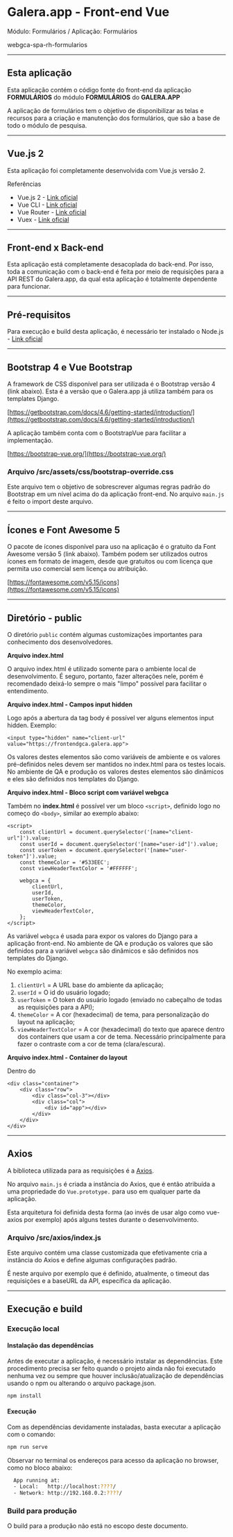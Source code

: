 # Galera.app - Front-end Vue
Módulo: Formulários / Aplicação: Formulários

webgca-spa-rh-formularios

---

## Esta aplicação

Esta aplicação contém o código fonte do front-end da aplicação **FORMULÁRIOS** do módulo **FORMULÁRIOS** do **GALERA.APP**

A aplicação de formulários tem o objetivo de disponibilizar as telas e recursos para a criação e manutenção dos formulários, que são a base de todo o módulo de pesquisa.

---

## Vue.js 2

Esta aplicação foi completamente desenvolvida com Vue.js versão 2.

Referências 

 * Vue.js 2 - [Link oficial](https://vuejs.org/)
 * Vue CLI - [Link oficial](https://cli.vuejs.org/)
 * Vue Router - [Link oficial](https://router.vuejs.org/)
 * Vuex - [Link oficial](https://vuex.vuejs.org/)

---

## Front-end x Back-end

Esta aplicação está completamente desacoplada do back-end. Por isso, toda a comunicação com o back-end é feita por meio de requisições para a API REST do Galera.app, da qual esta aplicação é totalmente dependente para funcionar.

---

## Pré-requisitos

Para execução e build desta aplicação, é necessário ter instalado o Node.js - [Link oficial](https://nodejs.org/en/)

---

## Bootstrap 4 e Vue Bootstrap

A framework de CSS disponível para ser utilizada é o Bootstrap versão 4 (link abaixo). Esta é a versão que o Galera.app já utiliza também para os templates Django.

[https://getbootstrap.com/docs/4.6/getting-started/introduction/](https://getbootstrap.com/docs/4.6/getting-started/introduction/)

A aplicação também conta com o BootstrapVue para facilitar a implementação.

[https://bootstrap-vue.org/](https://bootstrap-vue.org/)

### Arquivo /src/assets/css/bootstrap-override.css

Este arquivo tem o objetivo de sobrescrever algumas regras padrão do Bootstrap em um nível acima do da aplicação front-end. No arquivo ```main.js``` é feito o import deste arquivo.

---

## Ícones e Font Awesome 5

O pacote de ícones disponível para uso na aplicação é o gratuito da Font Awesome versão 5 (link abaixo). Também podem ser utilizados outros ícones em formato de imagem, desde que gratuitos ou com licença que permita uso comercial sem licença ou atribuição.

[https://fontawesome.com/v5.15/icons](https://fontawesome.com/v5.15/icons)

---

## Diretório - public

O diretório ```public``` contém algumas customizações importantes para conhecimento dos desenvolvedores.

**Arquivo index.html**

O arquivo index.html é utilizado somente para o ambiente local de desenvolvimento. É seguro, portanto, fazer alterações nele, porém é recomendado deixá-lo sempre o mais "limpo" possível para facilitar o entendimento.

**Arquivo index.html - Campos input hidden**

Logo após a abertura da tag body é possível ver alguns elementos input hidden. Exemplo:
```
<input type="hidden" name="client-url" value="https://frontendgca.galera.app">
```

Os valores destes elementos são como variáveis de ambiente e os valores pré-definidos neles devem ser mantidos no index.html para os testes locais. No ambiente de QA e produção os valores destes elementos são dinâmicos e eles são definidos nos templates do Django.

**Arquivo index.html - Bloco script com variável webgca**

Também no **index.html** é possível ver um bloco ```<script>```, definido logo no começo do ```<body>```, similar ao exemplo abaixo:

```
<script>
    const clientUrl = document.querySelector('[name="client-url"]').value;
    const userId = document.querySelector('[name="user-id"]').value;
    const userToken = document.querySelector('[name="user-token"]').value;
    const themeColor = '#533EEC';
    const viewHeaderTextColor = '#FFFFFF';

    webgca = {
        clientUrl,
        userId,
        userToken,
        themeColor,
        viewHeaderTextColor,
    };
</script>
```

As variável ```webgca``` é usada para expor os valores do Django para a aplicação front-end. No ambiente de QA e produção os valores que são definidos para a variável ```webgca``` são dinâmicos e são definidos nos templates do Django.

No exemplo acima:

1. ```clientUrl``` = A URL base do ambiente da aplicação;
2. ```userId``` = O id do usuário logado;
3. ```userToken``` = O token do usuário logado (enviado no cabeçalho de todas as requisições para a API);
4. ```themeColor``` = A cor (hexadecimal) de tema, para personalização do layout na aplicação;
5. ```viewHeaderTextColor``` = A cor (hexadecimal) do texto que aparece dentro dos containers que usam a cor de tema. Necessário principalmente para fazer o contraste com a cor de tema (clara/escura).

**Arquivo index.html - Container do layout**

Dentro do 

```
<div class="container">
    <div class="row">
        <div class="col-3"></div>
        <div class="col">
            <div id="app"></div>
        </div>
    </div>
</div>
```

---

## Axios

A biblioteca utilizada para as requisições é a [Axios](https://axios-http.com/).

No arquivo ```main.js``` é criada a instância do Axios, que é então atribuída a uma propriedade do ```Vue.prototype.``` para uso em qualquer parte da aplicação.

Esta arquitetura foi definida desta forma (ao invés de usar algo como vue-axios por exemplo) após alguns testes durante o desenvolvimento.

### Arquivo /src/axios/index.js

Este arquivo contém uma classe customizada que efetivamente cria a instância do Axios e  define algumas configurações padrão.

É neste arquivo por exemplo que é definido, atualmente, o timeout das requisições e a baseURL da API, específica da aplicação.

---

## Execução e build

### Execução local

#### Instalação das dependências

Antes de executar a aplicação, é necessário instalar as dependências. Este procedimento precisa ser feito quando o projeto ainda não foi executado nenhuma vez ou sempre que houver inclusão/atualização de dependências usando o npm ou alterando o arquivo package.json.
``` bash
npm install
```

#### Execução

Com as dependências devidamente instaladas, basta executar a aplicação com o comando:

``` bash
npm run serve
```

Observar no terminal os endereços para acesso da aplicação no browser, como no bloco abaixo:

``` bash
  App running at:
  - Local:   http://localhost:????/
  - Network: http://192.168.0.2:????/
```

### Build para produção

O build para a produção não está no escopo deste documento.
